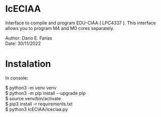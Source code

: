 # IcECIAA
Interface to compile and program EDU-CIAA ( LPC4337 ). This interface allows you to program M4 and M0 cores separately.

Author: Darío E. Farías \
Date: 30/11/2022

# Instalation

In console:

$ python3 -m venv venv \
$ python3 -m pip install --upgrade pip \
$ source  venv/bin/activate \
$ pip3 install -r requirements.txt \
$ python3 IcECIAA/iceciaa.py
